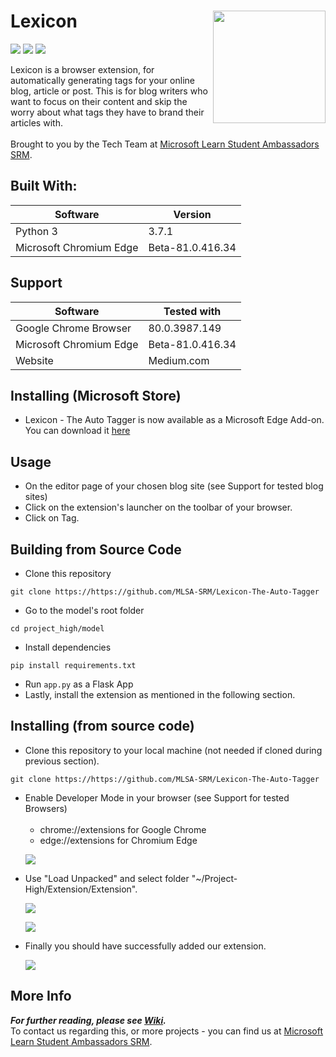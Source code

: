 # Lexicon <img src=https://github.com/MSPC-Tech/Lexicon-The-Auto-Tagger/blob/master/Extension/design/logo-green.png width=180 align='right'>
![](https://img.shields.io/github/forks/MLSA-SRM/Lexicon-The-Auto-Tagger?style=for-the-badge)
![](https://img.shields.io/github/stars/MLSA-SRM/Lexicon-The-Auto-Tagger?color=purple&style=for-the-badge)
![](https://img.shields.io/github/license/MLSA-SRM/Lexicon-The-Auto-Tagger?style=for-the-badge)

Lexicon is a browser extension, for automatically generating tags for your online blog, article or post.
This is for blog writers who want to focus on their content and skip the worry about what tags they have to brand their articles with.
<br><br>
Brought to you by the Tech Team at [Microsoft Learn Student Ambassadors SRM](https://msclubsrm.in).


## Built With:
| Software | Version |
|----------|---------|
| Python 3 | 3.7.1 |
| Microsoft Chromium Edge | Beta-81.0.416.34 |

## Support
| Software | Tested with |
|----------|-------------|
| Google Chrome Browser | 80.0.3987.149 |
| Microsoft Chromium Edge | Beta-81.0.416.34 |
| Website | Medium.com |

## Installing (Microsoft Store)
* Lexicon - The Auto Tagger is now available as a Microsoft Edge Add-on. You can download it [here](https://microsoftedge.microsoft.com/addons/detail/lexicon/bppdjidlkfinpadjbmgjlfgklojbblen)

## Usage
<ul>
<li>On the editor page of your chosen blog site (see Support for tested blog sites)</li>
<li>Click on the extension's launcher on the toolbar of your browser.</li>
<li>Click on Tag.</li>
</ul>

## Building from Source Code
* Clone this repository
```
git clone https://https://github.com/MLSA-SRM/Lexicon-The-Auto-Tagger
```
* Go to the model's root folder
```
cd project_high/model
```
* Install dependencies
```
pip install requirements.txt
```
* Run `app.py` as a Flask App
* Lastly, install the extension as mentioned in the following section.

## Installing (from source code)

* Clone this repository to your local machine (not needed if cloned during previous section).
```
git clone https://https://github.com/MLSA-SRM/Lexicon-The-Auto-Tagger
```
<ul>
 <li>Enable Developer Mode in your browser (see Support for tested Browsers)
  <ul><br>
   <li>chrome://extensions for Google Chrome</li>
   <li>edge://extensions for Chromium Edge</li>
  </ul>
 </li>
 
 ![](https://i.ibb.co/KGb8D1w/dev-mode.png)
 <li>Use "Load Unpacked" and select folder "~/Project-High/Extension/Extension".
 
 ![](https://i.ibb.co/sRDYTQC/load-unpacked.png)

 ![](https://i.ibb.co/5cDb5Tq/load-unpacked-file-select.png)
 </li>
 <li>Finally you should have successfully added our extension.

 ![](https://i.ibb.co/ZJGg43M/confirmation.png)
 </li>
</ul>

## More Info
***For further reading, please see <a href='https://github.com/MSPC-Tech/Lexicon-The-Auto-Tagger/wiki'>Wiki</a>.***
<br>
To contact us regarding this, or more projects - you can find us at [Microsoft Learn Student Ambassadors SRM](https://msclubsrm.in).
